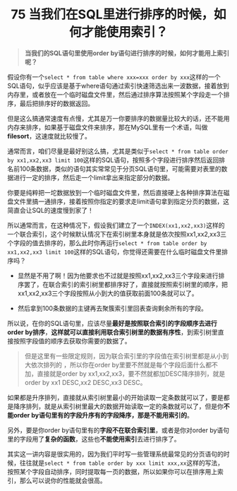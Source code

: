 <h1 align="center">75 当我们在SQL里进行排序的时候，如何才能使用索引？</h1>



> **当我们的SQL语句里使用order by语句进行排序的时候，如何才能用上索引呢？**

假设你有一个`select * from table where xxx=xxx order by xxx`这样的一个SQL语句，似乎应该是基于where语句通过索引快速筛选出来一波数据，接着放到内存里，或者放在一个临时磁盘文件里，然后通过排序算法按照某个字段走一个排序，最后把排序好的数据返回。

但是这么搞通常速度有点慢，尤其是万一你要排序的数据量比较大的话，还不能用内存来排序，如果基于磁盘文件来排序，那在MySQL里有一个术语，叫做**filesort**，这速度就比较慢了。

通常而言，咱们尽量是最好别这么搞，尤其是类似于`select * from table order by xx1,xx2,xx3 limit 100`这样的SQL语句，按照多个字段进行排序然后返回排名前100条数据，类似的语句其实常常见于分页SQL语句里，可能需要对表里的数据进行一定的排序，然后走一个limit拿出来指定部分的数据。

你要是纯粹把一坨数据放到一个临时磁盘文件里，然后直接硬上各种排序算法在磁盘文件里搞一通排序，接着按照你指定的要求走limit语句拿到指定分页的数据，这简直会让SQL的速度慢到家了！

所以通常而言，在这种情况下，假设我们建立了一个`INDEX(xx1,xx2,xx3)`这样的一个联合索引，这个时候默认情况下在索引树里本身就是依次按照xx1,xx2,xx3三个字段的值去排序的，那么此时你再运行`select * from table order by xx1,xx2,xx3 limit 100`这样的SQL语句，你觉得还需要在什么临时磁盘文件里排序吗？

- 显然是不用了啊！因为他要求也不过就是按照xx1,xx2,xx3三个字段来进行排序罢了，在联合索引的索引树里都排序好了，直接就按照索引树里的顺序，把xx1,xx2,xx3三个字段按照从小到大的值获取前面100条就可以了。

- 然后拿到100条数据的主键再去聚簇索引里回表查询剩余所有的字段。

所以说，在你的SQL语句里，应该尽量**最好是按照联合索引的字段顺序去进行order by排序**，**这样就可以直接利用联合索引树里的数据有序性**，到索引树里直接按照字段值的顺序去获取你需要的数据了。

> 但是这里有一些限定规则，因为联合索引里的字段值在索引树里都是从小到大依次排列的 ，所以你在order by里要不然就是每个字段后面什么都不加，直接就是order by xx1,xx2,xx3，要不然就都加DESC降序排列，就是order by xx1 DESC,xx2 DESC,xx3 DESC。

如果都是升序排列，直接就从索引树里最小的开始读取一定条数就可以了，要是都是降序排列，就是从索引树里最大的数据开始读取一定的条数就可以了，但是你**不能order by语句里有的字段升序有的字段降序，那是不能用索引的**。

另外，要是你order by语句里有的**字段不在联合索引里**，或者是你对order by语句里的字段用了**复杂的函数**，这些也**不能使用索引**去进行排序了。

其实这一讲内容是很实用的，因为我们平时写一些管理系统最常见的分页语句的时候，往往就是`select * from table order by xxx limit xxx,xx`这样的写法，按照某个字段自动排序，同时提取每一页的数据，所以如果你可以在排序用上索引，那么可以说你的性能就会很高。

